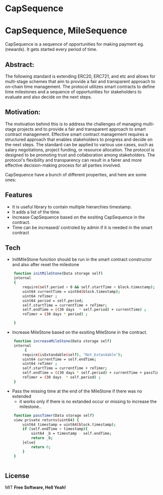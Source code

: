 # CapSequence


# CapSequence, MileSequence

CapSequence is a sequence of opportunities for making payment eg.(rewards). It gets started every period of time.


## Abstract:

The following standard is extending ERC20, ERC721, and etc and allows for multi-stage schemes that aim to provide a fair and transparent approach to on-chain time management. The protocol utilizes smart contracts to define time milestones and a sequence of opportunities for stakeholders to evaluate and also decide on the next steps.

## Motivation:

The motivation behind this is to address the challenges of managing multi-stage projects and to provide a fair and transparent approach to smart contract management. Effective smart contract management requires a structured approach that enables stakeholders to progress and decide on the next steps. The standard can be applied to various use cases, such as salary negotiations, project funding, or resource allocation. The protocol is designed to be promoting trust and collaboration among stakeholders. The protocol's flexibility and transparency can result in a fairer and more effective decision-making process for all parties involved.


CapSequence have a bunch of different properties, and here are some ones:


## Features
- It is useful library to contain multiple hierarchies timestamp. 
- It adds a list of the time.
- Increase CapSequence based on the exsiting CapSequence in the contract.
- Time can be increased/ controled  by admin if it is needed in the smart contract

## Tech
- InitMileStone function should be run in the smart contract constructor and also after reset the milestone

```sh
    function initMileStone(Data storage self)
    internal
    {
        require(self.period > 0 && self.startTime < block.timestamp);
        uint64 currentTime = uint64(block.timestamp);
        uint64 reTimer ;
        uint64 period = self.period;
        self.startTime = currentTime + reTimer;
        self.endTime = ((30 days  * self.period) + currentTime) ;
        reTimer = (30 days * period) ;

    }
```
- Increase MileStone based on the exsiting MileStone in the contract.
```sh
    function increaseMileStone(Data storage self) 
    internal
         {
        require(isExtandable(self), "Not_Extandable");
        uint64 currentTime = self.endTime;
        uint64 reTimer ;
        self.startTime = currentTime + reTimer;
        self.endTime = ((30 days * self.period) + currentTime + passTimer(self)) ;
        reTimer = (30 days  * self.period) ;
    }
```

- Pass the missing time at the end of the MileStone if there was no extended  
     * it works only if there is no extanded occur or missing to increase the milestone..

```sh
    function passTimer(Data storage self) 
    view private returns(uint64) {
        uint64 timestamp = uint64(block.timestamp);
        if (self.endTime < timestamp){
            uint64 _b = timestamp - self.endTime;
            return _b;
        }else{
            return 0;
        }
    }
    
```


## License
MIT
**Free Software, Hell Yeah!**
